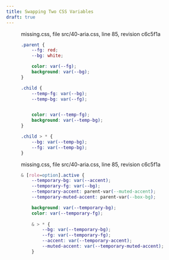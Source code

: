 ```yaml
---
title: Swapping Two CSS Variables
draft: true
---
```


<figure>
<figcaption>missing.css, file src/40-aria.css, line 85, revision c6c5f1a</figcaption>

~~~css
.parent {
    --fg: red;
    --bg: white;

    color: var(--fg);
    background: var(--bg);
}

.child {
    --temp-fg: var(--bg);
    --temp-bg: var(--fg);


    color: var(--temp-fg);
    background: var(--temp-bg);
}

.child > * {
    --bg: var(--temp-bg);
    --fg: var(--temp-bg);
}
~~~

</figure>

<figure>
<figcaption>missing.css, file src/40-aria.css, line 85, revision c6c5f1a</figcaption>

~~~css
& [role=option].active {
    --temporary-bg: var(--accent);
    --temporary-fg: var(--bg);
    --temporary-accent: parent-var(--muted-accent);
    --temporary-muted-accent: parent-var(--box-bg);

    background: var(--temporary-bg);
    color: var(--temporary-fg);
    
    & > * {
        --bg: var(--temporary-bg);
        --fg: var(--temporary-fg);
        --accent: var(--temporary-accent);
        --muted-accent: var(--temporary-muted-accent);
    }
~~~

</figure>

